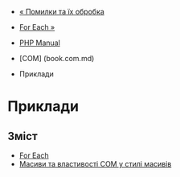 - [« Помилки та їх обробка](com.error-handling.md)
- [For Each »](com.examples.foreach.md)

- [PHP Manual](index.md)
- [COM] (book.com.md)
- Приклади

# Приклади

## Зміст

- [For Each](com.examples.foreach.md)
- [Масиви та властивості COM у стилі масивів](com.examples.arrays.md)
